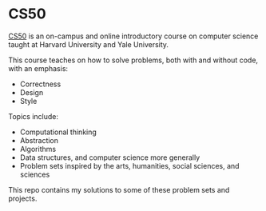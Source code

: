 # CS50

[CS50](https://cs50.harvard.edu/x/2023/) is an on-campus and online introductory course on computer science taught at Harvard University and Yale University.

This course teaches on how to solve problems, both with and without code, with an emphasis:
- Correctness
- Design
- Style

Topics include:
- Computational thinking
- Abstraction
- Algorithms
- Data structures, and computer science more generally 
- Problem sets inspired by the arts, humanities, social sciences, and sciences

This repo contains my solutions to some of these problem sets and projects.
